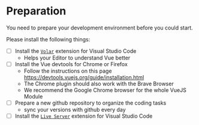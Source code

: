 
# Preparation

You need to prepare your development environment before you could start.

Please install the following things:

- [ ] Install the [`Volar`](https://marketplace.visualstudio.com/items?itemName=Vue.volar) extension for Visual Studio Code
  - Helps your Editor to understand Vue better
- [ ] Install the Vue devtools for Chrome or Firefox
  - Follow the instructions on this page https://devtools.vuejs.org/guide/installation.html
  - The Chrome plugin should also work with the Brave Browser
  - We recommend the Google Chrome browser for the whole VueJS Module
- [ ] Prepare a new github repository to organize the coding tasks
  - sync your versions with github every day 
- [ ] Install the [`Live Server`](https://marketplace.visualstudio.com/items?itemName=ritwickdey.LiveServer) extension for Visual Studio Code
